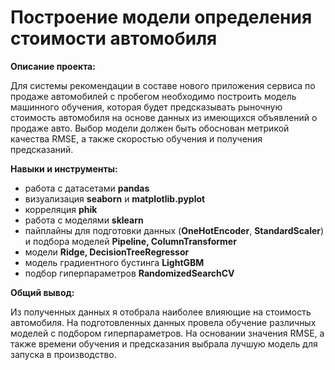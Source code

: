 # Построение модели определения стоимости автомобиля

**Описание проекта:**

Для системы рекомендации в составе нового приложения сервиса по продаже автомобилей с пробегом необходимо построить модель машинного обучения, которая будет предсказывать рыночную стоимость автомобиля на основе данных из имеющихся объявлений о продаже авто. 
Выбор модели должен быть обоснован метрикой качества RMSE, а также скоростью обучения и получения предсказаний.

**Навыки и инструменты:**

- работа с датасетами **pandas**
- визуализация **seaborn** и **matplotlib.pyplot**
- корреляция **phik**
- работа с моделями **sklearn**
- пайплайны для подготовки данных (**OneHotEncoder**, **StandardScaler**) и подбора моделей **Pipeline, ColumnTransformer**
- модели **Ridge, DecisionTreeRegressor**
- модель градиентного бустинга **LightGBM**
- подбор гиперпараметров **RandomizedSearchCV**

**Общий вывод:**

Из полученных данных я отобрала наиболее влияющие на стоимость автомобиля. На подготовленных данных провела обучение различных моделей с подбором гиперпараметров. На основании значения RMSE, а также времени обучения и предсказания выбрала лучшую модель для запуска в производство.
